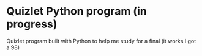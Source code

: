 # Quizlet Python program (in progress)
Quizlet program built with Python to help me study for a final (it works I got a 98)
